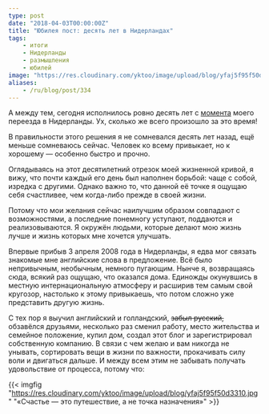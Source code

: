 ```yaml
---
type: post
date: "2018-04-03T00:00:00Z"
title: "Юбилея пост: десять лет в Нидерландах"
tags:
    - итоги
    - Нидерланды
    - размышления
    - юбилей
image: "https://res.cloudinary.com/yktoo/image/upload/blog/yfaj5f95f50d3310.jpg"
aliases:
    - /ru/blog/post/334
---
```


А между тем, сегодня исполнилось ровно десять лет с [момента](0001) моего переезда в Нидерланды. Ух, сколько же всего произошло за это время!

<!--more-->

В правильности этого решения я не сомневался десять лет назад, ещё меньше сомневаюсь сейчас. Человек ко всему привыкает, но к хорошему — особенно быстро и прочно.

Оглядываясь на этот десятилетний отрезок моей жизненной кривой, я вижу, что почти каждый его день был наполнен борьбой: чаще с собой, изредка с другими. Однако важно то, что данной её точке я ощущаю себя счастливее, чем когда-либо прежде в своей жизни.

Потому что мои желания сейчас наилучшим образом совпадают с возможностями, а последние понемногу уступают, поддаются и реализовываются. Я окружён людьми, которые делают мою жизнь лучше и жизнь которых мне хочется улучшать.

Впервые прибыв 3 апреля 2008 года в Нидерланды, я едва мог связать знакомые мне английские слова в предложение. Всё было непривычным, необычным, немного пугающим. Нынче я, возвращаясь сюда, всякий раз ощущаю, что оказался дома. Единожды окунувшись в местную интернациональную атмосферу и расширив тем самым свой кругозор, настолько к этому привыкаешь, что потом сложно уже представить другую жизнь.

С тех пор я выучил английский и голландский, ~~забыл русский,~~ обзавёлся друзьями, несколько раз сменил работу, место жительства и семейное положение, купил дом, создал этот блог и зарегистрировал собственную компанию. В связи с чем желаю и вам никогда не унывать, сортировать вещи в жизни по важности, прокачивать силу воли и двигаться дальше. И между всем этим не забывать получать удовольствие от процесса, потому что:

{{< imgfig "https://res.cloudinary.com/yktoo/image/upload/blog/yfaj5f95f50d3310.jpg" "«Счастье — это путешествие, а не точка назначения»" >}}
